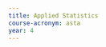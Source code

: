 ```yaml
---
title: Applied Statistics
course-acronym: asta
year: 4
---
```


<!-- Remove this comment and add a summary! -->

<!-- **Main topics**: -->
